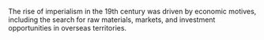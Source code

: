 The rise of imperialism in the 19th century was driven by economic motives, including the search for raw materials, markets, and investment opportunities in overseas territories.
